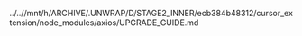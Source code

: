 ../..//mnt/h/ARCHIVE/.UNWRAP/D/STAGE2_INNER/ecb384b48312/cursor_extension/node_modules/axios/UPGRADE_GUIDE.md